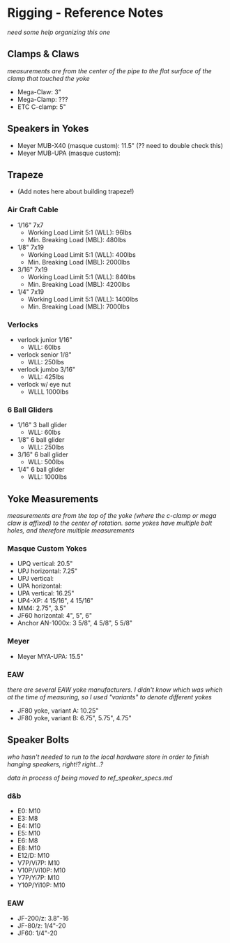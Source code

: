 # Rigging - Reference Notes

*need some help organizing this one*

## Clamps & Claws
*measurements are from the center of the pipe to the flat surface of the clamp that touched the yoke*
* Mega-Claw: 3"
* Mega-Clamp: ???
* ETC C-clamp: 5"


## Speakers in Yokes
* Meyer MUB-X40 (masque custom): 11.5" (?? need to double check this)
* Meyer MUB-UPA (masque custom): 


## Trapeze
* (Add notes here about building trapeze!)

### Air Craft Cable
* 1/16" 7x7
	* Working Load Limit 5:1 (WLL): 96lbs
	* Min. Breaking Load (MBL): 480lbs
* 1/8" 7x19
	* Working Load Limit 5:1 (WLL): 400lbs
	* Min. Breaking Load (MBL): 2000lbs
* 3/16" 7x19
	* Working Load Limit 5:1 (WLL): 840lbs
	* Min. Breaking Load (MBL): 4200lbs
* 1/4" 7x19
	* Working Load Limit 5:1 (WLL): 1400lbs
	* Min. Breaking Load (MBL): 7000lbs

### Verlocks
* verlock junior 1/16"
	* WLL: 60lbs
* verlock senior 1/8"
	* WLL: 250lbs
* verlock jumbo 3/16"
	* WLL: 425lbs
* verlock w/ eye nut
	* WLLL 1000lbs

### 6 Ball Gliders
* 1/16" 3 ball glider
	* WLL: 60lbs
* 1/8" 6 ball glider
	* WLL: 250lbs
* 3/16" 6 ball glider
	* WLL: 500lbs
* 1/4" 6 ball glider
	* WLL: 1000lbs

## Yoke Measurements
*measurements are from the top of the yoke (where the c-clamp or mega claw is affixed) to the center of rotation. some yokes have multiple bolt holes, and therefore multiple measurements*

### Masque Custom Yokes
* UPQ vertical: 20.5"
* UPJ horizontal: 7.25"
* UPJ vertical:
* UPA horizontal:
* UPA vertical: 16.25"
* UP4-XP: 4 15/16", 4 15/16"
* MM4: 2.75", 3.5"
* JF60 horizontal: 4", 5", 6"
* Anchor AN-1000x: 3 5/8", 4 5/8", 5 5/8"

### Meyer
* Meyer MYA-UPA: 15.5"

### EAW
*there are several EAW yoke manufacturers. I didn't know which was which at the time of measuring, so I used "variants" to denote different yokes*
* JF80 yoke, variant A: 10.25"
* JF80 yoke, variant B: 6.75", 5.75", 4.75"


## Speaker Bolts
*who hasn't needed to run to the local hardware store in order to finish hanging speakers, right!? right...?*

*data in process of being moved to ref_speaker_specs.md*

### d&b
* E0: M10
* E3: M8
* E4: M10
* E5: M10
* E6: M8
* E8: M10
* E12/D: M10
* V7P/Vi7P: M10
* V10P/Vi10P: M10
* Y7P/Yi7P: M10
* Y10P/Yi10P: M10


### EAW
* JF-200/z: 3.8"-16
* JF-80/z: 1/4"-20
* JF60: 1/4"-20